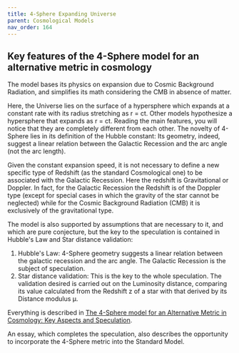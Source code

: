 ```yaml
---
title: 4-Sphere Expanding Universe
parent: Cosmological Models
nav_order: 164
---
```


## Key features of the 4-Sphere model for an alternative metric in cosmology

The model bases its physics on expansion due to Cosmic Background Radiation, and simplifies its math considering the CMB in absence of matter. 

Here, the Universe lies on the surface of a hypersphere which expands at a constant rate with its radius stretching as r = ct. 
Other models hypothesize a hypersphere that expands as r = ct. Reading the main features, you will notice that they are completely different from each other. The novelty of 4-Sphere lies in its definition of the Hubble constant: Its geometry, indeed, suggest a linear relation between the Galactic Recession and the arc angle (not the arc length).

Given the constant expansion speed, it is not necessary to define a new specific type of Redshift (as the standard Cosmological one) to be associated with the Galactic Recession. 
Here the redshift is Gravitational or Doppler. In fact, for the Galactic Recession the Redshift is of the Doppler type (except for special cases in which the gravity of the star cannot be neglected) while for the Cosmic Background Radiation (CMB) it is exclusively of the gravitational type.

The model is also supported by assumptions that are necessary to it, and which are pure conjecture, but the key to the speculation is contained in Hubble's Law and Star distance validation:
1.	Hubble's Law: 4-Sphere geometry suggests a linear relation between the galactic recession and the arc angle. The Galactic Recession is the subject of speculation.
2.	Star distance validation: This is the key to the whole speculation. The validation desired is carried out on the Luminosity distance, comparing its value calculated from the Redshift z of a star with that derived by its Distance modulus μ.

Everything is described in [The 4-Sphere model for an Alternative Metric in Cosmology: Key Aspects and Speculation](4seu.pdf).

An essay, which completes the speculation, also describes the opportunity to incorporate the 4-Sphere metric into the Standard Model.
